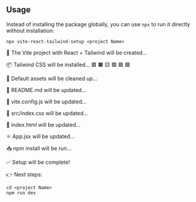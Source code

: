 ## Usage

Instead of installing the package globally, you can use `npx` to run it directly without installation:

```
npx vite-react-tailwind-setup <project Name>
```

🚀 The Vite project with React + Tailwind will be created...

📦 Tailwind CSS will be installed... 🟥 🟧 🟨 🟩 🟦 🟪

🧹 Default assets will be cleaned up...

📝 README.md will be updated...

🔧 vite.config.js will be updated...

🎨 src/index.css will be updated...

🧾 index.html will be updated...

⚛️ App.jsx will be updated...

📥 npm install will be run...

✅ Setup will be complete!

👉 Next steps:

```
cd <project Name>
npm run dev
```
